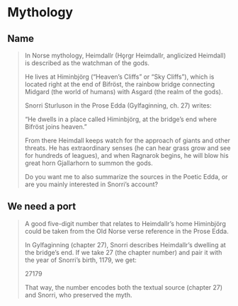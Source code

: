 
<!-- cspell:ignore Hǫrgr Bifröst Midgard Asgard Gylfaginning Gjallarhorn Snorri Sturluson -->

# Mythology

## Name

> In Norse mythology, Heimdallr (Hǫrgr Heimdallr, anglicized Heimdall) is described as the watchman of the gods.
> 
> He lives at Himinbjörg (“Heaven’s Cliffs” or “Sky Cliffs”), which is located right at the end of Bifröst, the rainbow bridge connecting Midgard (the world of humans) with Asgard (the realm of the gods).
> 
> Snorri Sturluson in the Prose Edda (Gylfaginning, ch. 27) writes:
> 
> “He dwells in a place called Himinbjörg, at the bridge’s end where Bifröst joins heaven.”
> 
> From there Heimdall keeps watch for the approach of giants and other threats. He has extraordinary senses (he can hear grass grow and see for hundreds of leagues), and when Ragnarok begins, he will blow his great horn Gjallarhorn to summon the gods.
> 
> Do you want me to also summarize the sources in the Poetic Edda, or are you mainly interested in Snorri’s account?

## We need a port

> A good five-digit number that relates to Heimdallr’s home Himinbjörg could be taken from the Old Norse verse reference in the Prose Edda.
> 
> In Gylfaginning (chapter 27), Snorri describes Heimdallr’s dwelling at the bridge’s end.
> If we take 27 (the chapter number) and pair it with the year of Snorri’s birth, 1179, we get:
> 
> 27179
> 
> That way, the number encodes both the textual source (chapter 27) and Snorri, who preserved the myth.